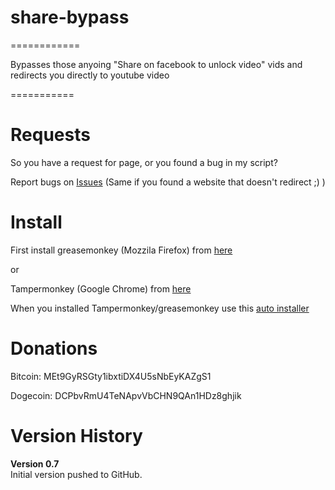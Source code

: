 <h1>share-bypass</h1>
============

Bypasses those anyoing "Share on facebook to unlock video" vids and redirects you directly to youtube video

===========

<h1>Requests</h1>

So you have a request for page, or you found a bug in my script?

Report bugs on <a href="https://github.com/SloRunner/share-bypass/issues">Issues</a> (Same if you found a website that doesn't redirect ;) )

<h1>Install</h1>

First install greasemonkey (Mozzila Firefox) from <a href="https://addons.mozilla.org/sl/firefox/addon/greasemonkey/">here</a>

or

Tampermonkey (Google Chrome) from <a href="https://chrome.google.com/webstore/detail/tampermonkey/dhdgffkkebhmkfjojejmpbldmpobfkfo">here</a>

When you installed Tampermonkey/greasemonkey use this <a href="https://github.com/SloRunner/share-bypass/raw/master/auto-update.user.js">auto installer</a>

<h1>Donations</h1>
Bitcoin: MEt9GyRSGty1ibxtiDX4U5sNbEyKAZgS1

Dogecoin: DCPbvRmU4TeNApvVbCHN9QAn1HDz8ghjik


<h1>Version History</h1>

<b>Version 0.7</b><br>
Initial version pushed to GitHub.
